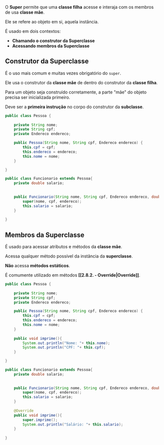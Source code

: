O **Super** permite que uma **classe filha** acesse e interaja com os membros de usa **classe mãe**.

Ele se refere ao objeto em si, aquela instância.

É usado em dois contextos:

- **Chamando o construtor da Superclasse**
- **Acessando membros da Superclasse**

## Construtor da Superclasse

É o uso mais comum e muitas vezes  obrigatório do `super`.

Ele usa o construtor da **classe mãe** de dentro do construtor da **classe filha**. 

Para um objeto seja construído corretamente, a parte "mãe" do objeto precisa ser inicializada primeiro.

Deve ser a **primeira instrução** no corpo do construtor da **subclasse**.

```Java
public class Pessoa {  
  
    private String nome;  
    private String cpf;  
    private Endereco endereco;

	public Pessoa(String nome, String cpf, Endereco endereco) {  
	    this.cpf = cpf;  
	    this.endereco = endereco;  
	    this.nome = nome;  
	}

}

public class Funcionario extends Pessoa{
	private double salario;
	
	
	public Funcionario(String nome, String cpf, Endereco endereco, double salario){
		super(nome, cpf, endereco);
		this.salario = salario;
	}
	
}
```

## Membros da Superclasse

É usado para acessar atributos e métodos da **classe mãe**.

Acessa qualquer método possível da instância da **superclasse**.

**Não** acessa **métodos estáticos**.

É comumente utilizado em métodos **[[2.8.2. - Override|Override]]**.

```Java
public class Pessoa {  
  
    private String nome;  
    private String cpf;  
    private Endereco endereco;

	public Pessoa(String nome, String cpf, Endereco endereco) {  
	    this.cpf = cpf;  
	    this.endereco = endereco;  
	    this.nome = nome;  
	}
	
	public void imprime(){
		System.out.println("Nome: "+ this.nome);
		System.out.println("CPF: "+ this.cpf);
	}

}

public class Funcionario extends Pessoa{
	private double salario;
	
	
	public Funcionario(String nome, String cpf, Endereco endereco, double salario){
		super(nome, cpf, endereco);
		this.salario = salario;
	}
	
	@Override
	public void imprime(){
		super.imprime();
		System.out.println("Salário: "+ this.salario);
	}
	
}

```




